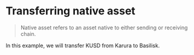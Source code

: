 # Transferring native asset

> Native asset refers to an asset native to either sending or receiving chain.

In this example, we will transfer KUSD from Karura to Basilisk.
